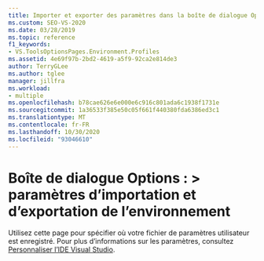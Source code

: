 ```yaml
---
title: Importer et exporter des paramètres dans la boîte de dialogue Options
ms.custom: SEO-VS-2020
ms.date: 03/28/2019
ms.topic: reference
f1_keywords:
- VS.ToolsOptionsPages.Environment.Profiles
ms.assetid: 4e69f97b-2bd2-4619-a5f9-92ca2e814de3
author: TerryGLee
ms.author: tglee
manager: jillfra
ms.workload:
- multiple
ms.openlocfilehash: b78cae626e6e000e6c916c801ada6c1938f1731e
ms.sourcegitcommit: 1a36533f385e50c05f661f440380fda6386ed3c1
ms.translationtype: MT
ms.contentlocale: fr-FR
ms.lasthandoff: 10/30/2020
ms.locfileid: "93046610"
---
```

# <a name="options-dialog-box-environment--import-and-export-settings"></a>Boîte de dialogue Options : \> paramètres d’importation et d’exportation de l’environnement

Utilisez cette page pour spécifier où votre fichier de paramètres utilisateur est enregistré. Pour plus d’informations sur les paramètres, consultez [Personnaliser l’IDE Visual Studio](../../ide/personalizing-the-visual-studio-ide.md).
